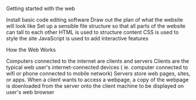  Getting started with the web

Install basic code editing software
Draw out the plan of what the website will look like
Set up a sensible file structure so that all parts of the website can tall to each other
HTML is used to structure content
CSS is used to style the site
JavaScript is used to add interactive features

How the Web Works

Computers connected to the internet are clients and servers
Clients are the typical web user's internet-connected devices ( ie. computer connected to wifi or phone connected to mobile network)
Servers store web pages, sites, or apps. 
When a client wants to access a webpage, a copy of the webpage is doenloaded from the server onto the client machine to be displayed on user's web browser
